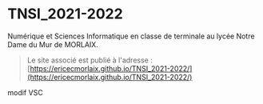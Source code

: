 # TNSI_2021-2022
Numérique et Sciences Informatique en classe de terminale au lycée Notre Dame du Mur de MORLAIX.

> Le site associé est publié à l'adresse : [https://ericecmorlaix.github.io/TNSI_2021-2022/](https://ericecmorlaix.github.io/TNSI_2021-2022/)

modif VSC
